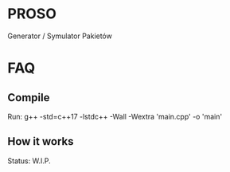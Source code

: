 # PROSO
Generator / Symulator Pakietów

# FAQ
## Compile
Run: g++ -std=c++17 -lstdc++ -Wall -Wextra 'main.cpp' -o 'main'

## How it works
Status: W.I.P.